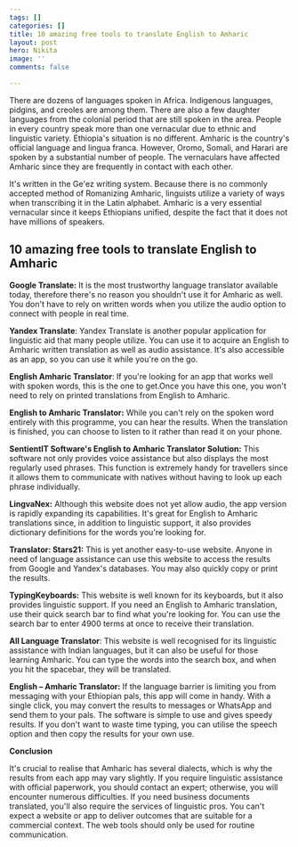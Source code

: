 ```yaml
---
tags: []
categories: []
title: 10 amazing free tools to translate English to Amharic
layout: post
hero: Nikita
image: ''
comments: false

---
```

There are dozens of languages spoken in Africa. Indigenous languages, pidgins, and creoles are among them. There are also a few daughter languages from the colonial period that are still spoken in the area. People in every country speak more than one vernacular due to ethnic and linguistic variety. Ethiopia's situation is no different. Amharic is the country's official language and lingua franca. However, Oromo, Somali, and Harari are spoken by a substantial number of people. The vernaculars have affected Amharic since they are frequently in contact with each other.

It's written in the Ge'ez writing system. Because there is no commonly accepted method of Romanizing Amharic, linguists utilize a variety of ways when transcribing it in the Latin alphabet. Amharic is a very essential vernacular since it keeps Ethiopians unified, despite the fact that it does not have millions of speakers.

## 10 amazing free tools to translate English to Amharic

**Google Translate:** It is the most trustworthy language translator available today, therefore there's no reason you shouldn't use it for Amharic as well. You don't have to rely on written words when you utilize the audio option to connect with people in real time.

**Yandex Translate**: Yandex Translate is another popular application for linguistic aid that many people utilize. You can use it to acquire an English to Amharic written translation as well as audio assistance. It's also accessible as an app, so you can use it while you're on the go.

**English Amharic Translator**: If you're looking for an app that works well with spoken words, this is the one to get.Once you have this one, you won't need to rely on printed translations from English to Amharic.

**English to Amharic Translator:** While you can't rely on the spoken word entirely with this programme, you can hear the results. When the translation is finished, you can choose to listen to it rather than read it on your phone.

**SentientIT Software's English to Amharic Translator Solution:** This software not only provides voice assistance but also displays the most regularly used phrases. This function is extremely handy for travellers since it allows them to communicate with natives without having to look up each phrase individually.

**LingvaNex:** Although this website does not yet allow audio, the app version is rapidly expanding its capabilities. It's great for English to Amharic translations since, in addition to linguistic support, it also provides dictionary definitions for the words you're looking for.

**Translator: Stars21:** This is yet another easy-to-use website. Anyone in need of language assistance can use this website to access the results from Google and Yandex's databases. You may also quickly copy or print the results.

**TypingKeyboards:** This website is well known for its keyboards, but it also provides linguistic support. If you need an English to Amharic translation, use their quick search bar to find what you're looking for. You can use the search bar to enter 4900 terms at once to receive their translation.

**All Language Translator**: This website is well recognised for its linguistic assistance with Indian languages, but it can also be useful for those learning Amharic. You can type the words into the search box, and when you hit the spacebar, they will be translated.

**English – Amharic Translator:** If the language barrier is limiting you from messaging with your Ethiopian pals, this app will come in handy. With a single click, you may convert the results to messages or WhatsApp and send them to your pals. The software is simple to use and gives speedy results. If you don't want to waste time typing, you can utilise the speech option and then copy the results for your own use.

**Conclusion**

It's crucial to realise that Amharic has several dialects, which is why the results from each app may vary slightly. If you require linguistic assistance with official paperwork, you should contact an expert; otherwise, you will encounter numerous difficulties. If you need business documents translated, you'll also require the services of linguistic pros. You can't expect a website or app to deliver outcomes that are suitable for a commercial context. The web tools should only be used for routine communication.